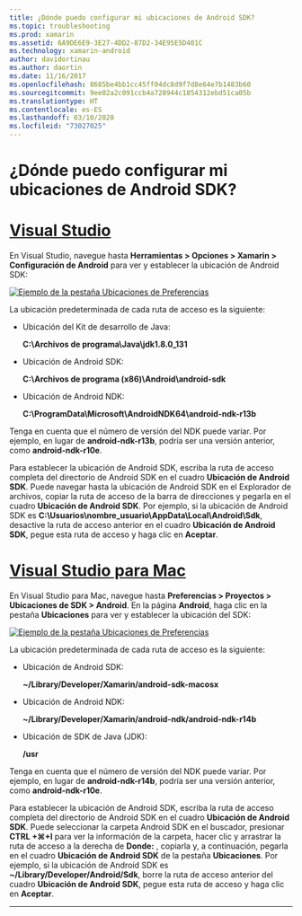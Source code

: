 ```yaml
---
title: ¿Dónde puedo configurar mi ubicaciones de Android SDK?
ms.topic: troubleshooting
ms.prod: xamarin
ms.assetid: 6A9DE6E9-3E27-4DD2-87D2-34E95E5D401C
ms.technology: xamarin-android
author: davidortinau
ms.author: daortin
ms.date: 11/16/2017
ms.openlocfilehash: 8685be4bb1cc45ff04dc8d9f7d8e64e7b1483b60
ms.sourcegitcommit: 9ee02a2c091ccb4a728944c1854312ebd51ca05b
ms.translationtype: HT
ms.contentlocale: es-ES
ms.lasthandoff: 03/10/2020
ms.locfileid: "73027025"
---
```

# <a name="where-can-i-set-my-android-sdk-locations"></a>¿Dónde puedo configurar mi ubicaciones de Android SDK?

# <a name="visual-studio"></a>[Visual Studio](#tab/windows)

En Visual Studio, navegue hasta **Herramientas > Opciones > Xamarin > Configuración de Android** para ver y establecer la ubicación de Android SDK:

[![Ejemplo de la pestaña Ubicaciones de Preferencias](android-sdk-location-images/win/01-locations-sml.png)](android-sdk-location-images/win/01-locations.png#lightbox)

La ubicación predeterminada de cada ruta de acceso es la siguiente:

- Ubicación del Kit de desarrollo de Java: 

    **C:\\Archivos de programa\\Java\\jdk1.8.0_131**

- Ubicación de Android SDK: 

    **C:\\Archivos de programa (x86)\\Android\\android-sdk**

- Ubicación de Android NDK: 

    **C:\\ProgramData\\Microsoft\\AndroidNDK64\\android-ndk-r13b**

Tenga en cuenta que el número de versión del NDK puede variar. Por ejemplo, en lugar de **android-ndk-r13b**, podría ser una versión anterior, como **android-ndk-r10e**.

Para establecer la ubicación de Android SDK, escriba la ruta de acceso completa del directorio de Android SDK en el cuadro **Ubicación de Android SDK**. Puede navegar hasta la ubicación de Android SDK en el Explorador de archivos, copiar la ruta de acceso de la barra de direcciones y pegarla en el cuadro **Ubicación de Android SDK**.
Por ejemplo, si la ubicación de Android SDK es **C:\\Usuarios\\nombre_usuario\\AppData\\Local\\Android\\Sdk**, desactive la ruta de acceso anterior en el cuadro **Ubicación de Android SDK**, pegue esta ruta de acceso y haga clic en **Aceptar**.

# <a name="visual-studio-for-mac"></a>[Visual Studio para Mac](#tab/macos)

En Visual Studio para Mac, navegue hasta **Preferencias > Proyectos > Ubicaciones de SDK > Android**. En la página **Android**, haga clic en la pestaña **Ubicaciones** para ver y establecer la ubicación del SDK:

[![Ejemplo de la pestaña Ubicaciones de Preferencias](android-sdk-location-images/mac/01-locations-sml.png)](android-sdk-location-images/mac/01-locations.png#lightbox)

La ubicación predeterminada de cada ruta de acceso es la siguiente:

- Ubicación de Android SDK: 

    **~/Library/Developer/Xamarin/android-sdk-macosx**

- Ubicación de Android NDK: 

    **~/Library/Developer/Xamarin/android-ndk/android-ndk-r14b**

- Ubicación de SDK de Java (JDK): 

    **/usr**

Tenga en cuenta que el número de versión del NDK puede variar. Por ejemplo, en lugar de **android-ndk-r14b**, podría ser una versión anterior, como **android-ndk-r10e**.

Para establecer la ubicación de Android SDK, escriba la ruta de acceso completa del directorio de Android SDK en el cuadro **Ubicación de Android SDK**. Puede seleccionar la carpeta Android SDK en el buscador, presionar **CTRL +&#8984;+I** para ver la información de la carpeta, hacer clic y arrastrar la ruta de acceso a la derecha de **Donde:** , copiarla y, a continuación, pegarla en el cuadro **Ubicación de Android SDK** de la pestaña **Ubicaciones**. Por ejemplo, si la ubicación de Android SDK es **~/Library/Developer/Android/Sdk**, borre la ruta de acceso anterior del cuadro **Ubicación de Android SDK**, pegue esta ruta de acceso y haga clic en **Aceptar**.

-----
